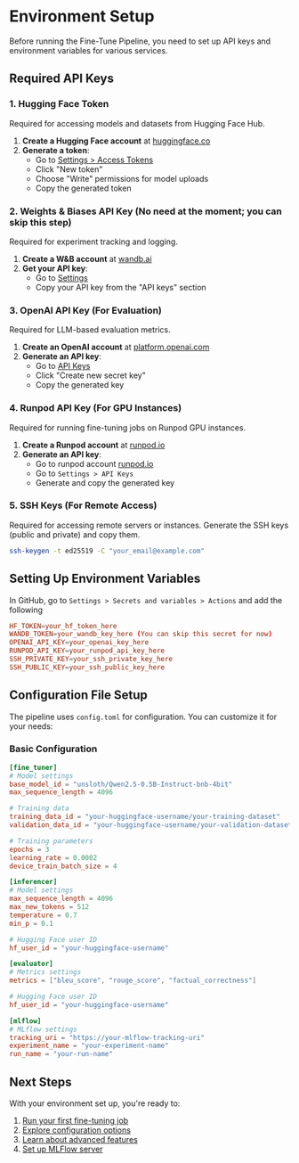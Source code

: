 # Environment Setup

Before running the Fine-Tune Pipeline, you need to set up API keys and environment variables for various services.

## Required API Keys

### 1. Hugging Face Token  

Required for accessing models and datasets from Hugging Face Hub.

1. **Create a Hugging Face account** at [huggingface.co](https://huggingface.co)
2. **Generate a token**:
   - Go to [Settings > Access Tokens](https://huggingface.co/settings/tokens)
   - Click "New token"
   - Choose "Write" permissions for model uploads
   - Copy the generated token

### 2. Weights & Biases API Key (No need at the moment; you can skip this step)

Required for experiment tracking and logging.

1. **Create a W&B account** at [wandb.ai](https://wandb.ai)
2. **Get your API key**:
   - Go to [Settings](https://wandb.ai/settings)
   - Copy your API key from the "API keys" section

### 3. OpenAI API Key (For Evaluation)

Required for LLM-based evaluation metrics.

1. **Create an OpenAI account** at [platform.openai.com](https://platform.openai.com)
2. **Generate an API key**:
   - Go to [API Keys](https://platform.openai.com/api-keys)
   - Click "Create new secret key"
   - Copy the generated key

### 4. Runpod API Key (For GPU Instances)

Required for running fine-tuning jobs on Runpod GPU instances.

1. **Create a Runpod account** at [runpod.io](https://runpod.io)
2. **Generate an API key**:
   - Go to runpod account [runpod.io](https://console.runpod.io/)
   - Go to `Settings > API Keys`
   - Generate and copy the generated key

### 5. SSH Keys (For Remote Access)

Required for accessing remote servers or instances. Generate the SSH keys (public and private) and copy them.

```bash
ssh-keygen -t ed25519 -C "your_email@example.com"
```

## Setting Up Environment Variables

In GitHub, go to `Settings > Secrets and variables > Actions` and add the following

```toml
HF_TOKEN=your_hf_token_here
WANDB_TOKEN=your_wandb_key_here (You can skip this secret for now)
OPENAI_API_KEY=your_openai_key_here
RUNPOD_API_KEY=your_runpod_api_key_here
SSH_PRIVATE_KEY=your_ssh_private_key_here
SSH_PUBLIC_KEY=your_ssh_public_key_here
```

## Configuration File Setup

The pipeline uses `config.toml` for configuration. You can customize it for your needs:

### Basic Configuration

```toml
[fine_tuner]
# Model settings
base_model_id = "unsloth/Qwen2.5-0.5B-Instruct-bnb-4bit"
max_sequence_length = 4096

# Training data
training_data_id = "your-huggingface-username/your-training-dataset"
validation_data_id = "your-huggingface-username/your-validation-dataset"  # Optional

# Training parameters
epochs = 3
learning_rate = 0.0002
device_train_batch_size = 4

[inferencer]
# Model settings
max_sequence_length = 4096
max_new_tokens = 512
temperature = 0.7
min_p = 0.1

# Hugging Face user ID
hf_user_id = "your-huggingface-username"

[evaluator]
# Metrics settings
metrics = ["bleu_score", "rouge_score", "factual_correctness"]

# Hugging Face user ID
hf_user_id = "your-huggingface-username"

[mlflow]
# MLflow settings
tracking_uri = "https://your-mlflow-tracking-uri"
experiment_name = "your-experiment-name"
run_name = "your-run-name"
```

## Next Steps

With your environment set up, you're ready to:

1. [Run your first fine-tuning job](quick-start.md)
2. [Explore configuration options](../configuration/overview.md)
3. [Learn about advanced features](../tutorials/advanced-configuration.md)
4. [Set up MLFlow server](choreo-setup.md)
